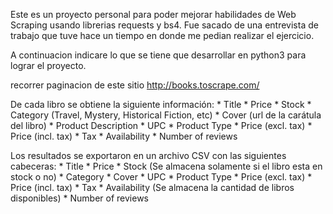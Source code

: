 Este es un proyecto personal para poder mejorar habilidades de Web Scraping usando librerias requests y bs4.
Fue sacado de una entrevista de trabajo que tuve hace un tiempo en donde me pedian realizar el ejercicio.

A continuacion indicare lo que se tiene que desarrollar en python3 para lograr el proyecto. 

recorrer paginacion de este sitio http://books.toscrape.com/

De cada libro se obtiene la siguiente información:
    * Title
    * Price
    * Stock
    * Category (Travel, Mystery, Historical Fiction, etc)
    * Cover (url de la carátula del libro)
    * Product Description
        * UPC
        * Product Type
        * Price (excl. tax)
        * Price (incl. tax)
        * Tax
        * Availability
        * Number of reviews

Los resultados se exportaron en un archivo CSV con las siguientes cabeceras:
    * Title
    * Price
    * Stock (Se almacena solamente si el libro esta en stock o no)
    * Category
    * Cover
    * UPC
    * Product Type
    * Price (excl. tax)
    * Price (incl. tax)
    * Tax
    * Availability (Se almacena la cantidad de libros disponibles)
    * Number of reviews
